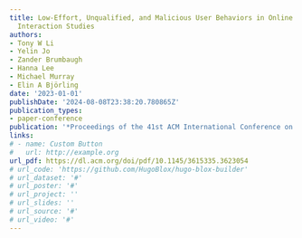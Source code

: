 ```yaml
---
title: Low-Effort, Unqualified, and Malicious User Behaviors in Online Human-Robot
  Interaction Studies
authors:
- Tony W Li
- Yelin Jo
- Zander Brumbaugh
- Hanna Lee
- Michael Murray
- Elin A Björling
date: '2023-01-01'
publishDate: '2024-08-08T23:38:20.780865Z'
publication_types:
- paper-conference
publication: '*Proceedings of the 41st ACM International Conference on Design of Communication*'
links:
# - name: Custom Button
#   url: http://example.org
url_pdf: https://dl.acm.org/doi/pdf/10.1145/3615335.3623054
# url_code: 'https://github.com/HugoBlox/hugo-blox-builder'
# url_dataset: '#'
# url_poster: '#'
# url_project: ''
# url_slides: ''
# url_source: '#'
# url_video: '#'
---
```

